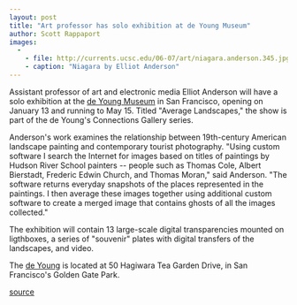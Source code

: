 ```yaml
---
layout: post
title: "Art professor has solo exhibition at de Young Museum"
author: Scott Rappaport
images:
  -
    - file: http://currents.ucsc.edu/06-07/art/niagara.anderson.345.jpg
    - caption: "Niagara by Elliot Anderson"
---
```


Assistant professor of art and electronic media Elliot Anderson will have a solo exhibition at the [de Young Museum][1] in San Francisco, opening on January 13 and running to May 15. Titled "Average Landscapes," the show is part of the de Young's Connections Gallery series.

Anderson's work examines the relationship between 19th-century American landscape painting and contemporary tourist photography. "Using custom software I search the Internet for images based on titles of paintings by Hudson River School painters -- people such as Thomas Cole, Albert Bierstadt, Frederic Edwin Church, and Thomas Moran," said Anderson. "The software returns everyday snapshots of the places represented in the paintings. I then average these images together using additional custom software to create a merged image that contains ghosts of all the images collected."

The exhibition will contain 13 large-scale digital transparencies mounted on ligthboxes, a series of "souvenir" plates with digital transfers of the landscapes, and video.

The [de Young][1] is located at 50 Hagiwara Tea Garden Drive, in San Francisco's Golden Gate Park.

[1]: http://www.thinker.org/deyoung/index.asp

[source](http://www1.ucsc.edu/currents/06-07/01-08/brief-anderson.asp "Permalink to brief-anderson")
